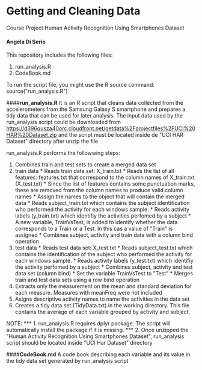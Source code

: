 # Getting and Cleaning Data

Course Project
Human Activity Recognition Using Smartphones Dataset
#### Angela Di Serio

This repository includes the following files:
 1.  run_analysis.R
 2.  CodeBook.md

To run the script file, you might use the R source command:  source("run_analysis.R")
 
####**run_analysis.R**
It is an R script that cleans data collected from the accelerometers from the Samsung Galaxy S 
smartphone and prepares a tidy data that can be used for later analysis.
The input data used by the run_analysis script could be downloaded from 
https://d396qusza40orc.cloudfront.net/getdata%2Fprojectfiles%2FUCI%20HAR%20Dataset.zip 
and the script must be located inside de "UCI HAR Dataset" directory after unzip the file

run_analysis.R performs the followwing steps:
 1. Combines train and test sets to create a merged data set
   1. train data
     * Reads train data set: X_train.txt 
     * Reads the list of all features: features.txt that correspond to the column names of X_train.txt (X_test.txt)
     * Since the list of features contains some punctuation marks, these are removed from the column names to produce valid column names 
     * Assign the names to the object that will contain the merged data 
	 * Reads subject_train.txt which contains the subject identification who performed the activity for each windows sample.
	 * Reads activity labels (y_train.txt) which identifiy the activities perfomed by a subject
     * A new variable, TrainVsTest,  is added to identify whether the data corresponds to  a Train or a Test. In this cas a value of "Train" is assigned
     * Combines subject, activity and train data with a column bind operation
   2. test data 
	 * Reads test data set: X_test.txt 
	 * Reads subject_test.txt which contains the identification of the subject who performed the activity for each windows sample.
     * Reads activity labels (y_test.txt) which identifiy the activity perfomed by a subject
     * Combines subject, activity and test data set (column bind)
	 * Set the variable TrainVsTest to "Test"
     * Merges train and test data sets using  a row bind operation
 2. Extracts only the measurement on the mean and standard deviation for each measure. Measures with meanFreq were not included
 3. Asigns descriptive activity names to name the activities in the data set
 4. Creates a tidy data set (TidyData.txt) in the working directory. This file contains the average of each variable grouped by activity and subject.
 
 NOTE: 
  *** 1. run_analysis.R requires dplyr package. The script will automatically install the package if it is missing.
  *** 2. Once unzipped the "Human Activity Recognition Using Smartphones Dataset", run_analysis script should be located inside "UCI Har Dataset" directory 

 
####**CodeBook.md**
A code book describing each variable and its value in the tidy data set generated by run_analysis script